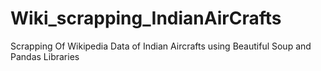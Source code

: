 # Wiki_scrapping_IndianAirCrafts
Scrapping Of Wikipedia Data of Indian Aircrafts using Beautiful Soup and Pandas Libraries

